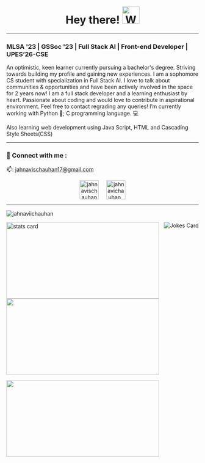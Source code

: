  
  <h1 align="center">Hey there!
  <img src="https://raw.githubusercontent.com/nixin72/nixin72/master/wave.gif" 
         alt="Waving hand animated gif"
         height="45"
         width="45" />
</h1>


-------------------------------------------------------------------------------------------------------------------------------------------------------------------
<h3>MLSA '23 | GSSoc '23 | Full Stack AI | Front-end Developer | UPES’26-CSE </h3>

An optimistic, keen learner currently pursuing a bachelor's degree. Striving towards building my profile and gaining new experiences. I am a sophomore CS student with specialization in Full Stack AI.
I love to talk about communities & opportunities and have been actively involved in the space for 2 years now! 
I am a full stack developer and a learning enthusiast by heart. Passionate about coding and would love to contribute in aspirational environment. 
Feel free to contact regrading any queries!
I’m currently working with
      Python :snake:;
      C programming language. :computer:
      
Also learning web development using Java Script, HTML and Cascading Style Sheets(CSS)

-------------------------------------------------------------------------------------------------------------------------------------------------------------------

### :open_file_folder: Connect with me :

📫: jahnavischauhan17@gmail.com


<p align="center">
<a href="https://www.linkedin.com/in/jahnavischauhan17/" target="blank"><img align="center" src="https://img.icons8.com/cute-clipart/64/000000/linkedin.png" alt="jahnavischauhan" height="50" width="50" /></a>&nbsp;&nbsp;&nbsp;&nbsp;
<a href="https://instagram.com/jahnavichauhan_" target="blank"><img align="center" src="https://img.icons8.com/cute-clipart/64/000000/instagram-new.png" alt="jahnavichauhan_" height="50" width="50" /></a>
</p>


-------------------------------------------------------------------------------------------------------------------------------------------------------------------

<p align="left"> <img src="https://komarev.com/ghpvc/?username=jahnaviichauhan&label=Profile%20views&color=0e75b6&style=flat" alt="jahnaviichauhan" /> </p>
<p><p>
  <img align="right" src="https://readme-jokes.vercel.app/api?hideBorder&theme=tokyonight" alt="Jokes Card" />
</p>
<img align= "center" alt= "stats card" height="200px" width="400" src="https://streak-stats.demolab.com/?user=jahnaviichauhan&theme=react&hide_border=true&date_format=j%20M%5B%20Y%5D">

<img align= "center" height="200px" width="400" src="https://github-readme-stats.vercel.app/api?username=jahnaviichauhan&count_private=true&theme=react&show_icons=true&hide_border=true" />
<p>
</p>
<img align= "center" height="200px" width="400" src="https://github-readme-stats.vercel.app/api/top-langs/?username=jahnaviichauhan&theme=react&layout=compact&hide_border=true" />
</p>



